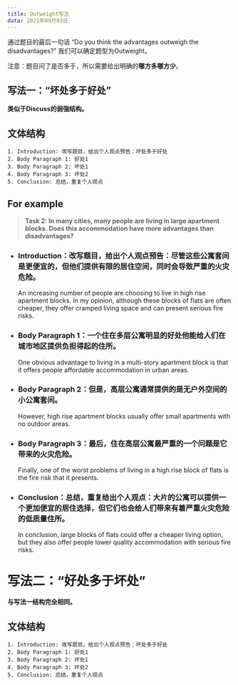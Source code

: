 ```yaml
---
title: Outweight写法
data: 2021年09月03日
---
```

通过题目的最后一句话 “Do you think the advantages outweigh the disadvantages?” 我们可以确定题型为Outweight。

注意：题目问了是否多于，所以需要给出明确的**哪方多哪方少**。

## 写法一：“坏处多于好处”

**类似于Discuss的弱强结构。**

## 文体结构

    1. Introduction: 改写题目，给出个人观点预告：坏处多于好处
    2. Body Paragraph 1: 好处1
    3. Body Paragraph 2: 坏处1
    4. Body Paragraph 3: 坏处2
    5. Conclusion: 总结，重复个人观点    

## For example
> **Task 2: In many cities, many people are living in large apartment blocks. Does this accommodation have more advantages than disadvantages?**


*  ### Introduction：改写题目，给出个人观点预告：尽管这些公寓套间是更便宜的，但他们提供有限的居住空间，同时会导致严重的火灾危险。
    An increasing number of people are choosing to live in high rise apartment blocks. In my opinion, although these blocks of flats are often cheaper, they offer cramped living space and can present serious fire risks.


*  ### Body Paragraph 1：一个住在多层公寓明显的好处他能给人们在城市地区提供负担得起的住所。
    One obvious advantage to living in a multi-story apartment block is that it offers people affordable accommodation in urban areas.


*  ### Body Paragraph 2：但是，高层公寓通常提供的是无户外空间的小公寓套间。
    However, high rise apartment blocks usually offer small apartments with no outdoor areas.
    
    
*  ### Body Paragraph 3：最后，住在高层公寓最严重的一个问题是它带来的火灾危险。
    Finally, one of the worst problems of living in a high rise block of flats is the fire risk that it presents.


*  ### Conclusion：总结，重复给出个人观点：大片的公寓可以提供一个更加便宜的居住选择，但它们也会给人们带来有着严重火灾危险的低质量住所。
    In conclusion, large blocks of flats could offer a cheaper living option, but they also offer people lower quality accommodation with serious fire risks. 


# 写法二：“好处多于坏处”

**与写法一结构完全相同。**
## 文体结构

    1. Introduction: 改写题目，给出个人观点预告：坏处多于好处
    2. Body Paragraph 1: 好处1
    3. Body Paragraph 2: 坏处1
    4. Body Paragraph 3: 坏处2
    5. Conclusion: 总结，重复个人观点    
